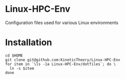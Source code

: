 # Linux-HPC-Env

Configuration files used for various Linux environments

# Installation

```console
cd $HOME
git clone git@github.com:KineticTheory/Linux-HPC-Env
for item in `\ls -1a Linux-HPC-Env/dotfiles`; do \
  ln -s $item
done
```
